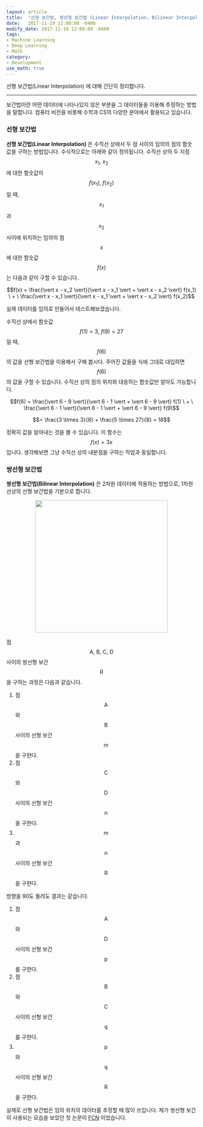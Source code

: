 ```yaml
---
layout: article
title:  "선형 보간법, 쌍선형 보간법 (Linear Interpolation, Bilinear Interpolation)"
date:   2017-11-19 12:00:00 -0400
modify_date: 2017-11-19 12:00:00 -0400
tags:
- Machine Learning
- Deep Learning
- Math
category: 
- Development
use_math: true
---
```


선형 보간법(Linear Interpolation) 에 대해 간단히 정리합니다.

<!--more-->
-----
보간법이란 어떤 데이터에 나타나있지 않은 부분을 그 데이터들을 이용해 추정하는 방법을 말합니다. 컴퓨터 비전을 비롯해 수학과 CS의 다양한 분야에서 활용되고 있습니다.

### 선형 보간법
__선형 보간법(Linear Interpolation)__ 은 수직선 상에서 두 점 사이의 임의의 점의 함숫값을 구하는 방법입니다. 수식적으로는 아래와 같이 정의됩니다. 수직선 상의 두 지점 $$x_1, \ x_2$$에 대한 함숫값이 $$f(x_1), \ f(x_2)$$일 때, $$x_1$$과 $$x_2$$ 사이에 위치하는 임의의 점 $$x$$에 대한 함숫값 $$f(x)$$는 다음과 같이 구할 수 있습니다.

$$f(x) = \frac{\vert x - x_2 \vert}{\vert x - x_1 \vert + \vert x - x_2 \vert} f(x_1) \ + \ \frac{\vert x - x_1 \vert}{\vert x - x_1 \vert + \vert x - x_2 \vert} f(x_2)$$

실제 데이터를 임의로 만들어서 테스트해보겠습니다.

수직선 상에서 함숫값 $$f(1) = 3, \ f(9) = 27$$일 때, $$f(6)$$의 값을 선형 보간법을 이용해서 구해 봅시다. 주어진 값들을 식에 그대로 대입하면 $$f(6)$$의 값을 구할 수 있습니다. 수직선 상의 점의 위치와 대응하는 함숫값만 알아도 가능합니다.

$$f(6) = \frac{\vert 6 - 9 \vert}{\vert 6 - 1 \vert + \vert 6 - 9 \vert} f(1) \ + \ \frac{\vert 6 - 1 \vert}{\vert 6 - 1 \vert + \vert 6 - 9 \vert} f(9)$$

$$= \frac{3 \times 3}{8} + \frac{5 \times 27}{8} = 18$$

정확히 값을 알아내는 것을 볼 수 있습니다. 이 함수는 $$f(x) = 3x$$ 입니다. 생각해보면 그냥 수직선 상의 내분점을 구하는 작업과 동일합니다.

### 쌍선형 보간법
__쌍선형 보간법(Bilinear Interpolation)__ 은 2차원 데이터에 적용하는 방법으로, 1차원 선상의 선형 보간법을 기본으로 합니다.

<p align="center"><image width="350" src="/assets/posts/images/31/figure1.png"/></p>

점 $$\text{A, B, C, D}$$ 사이의 쌍선형 보간 $$\text{R}$$을 구하는 과정은 다음과 같습니다.
1. 점 $$\text{A}$$와 $$\text{B}$$ 사이의 선형 보간 $$\text{m}$$을 구한다.
2. 점 $$\text{C}$$와 $$\text{D}$$ 사이의 선형 보간 $$\text{n}$$을 구한다.
3. $$\text{m}$$과 $$\text{n}$$ 사이의 선형 보간 $$\text{R}$$을 구한다.

방향을 90도 돌려도 결과는 같습니다.
1. 점 $$\text{A}$$와 $$\text{D}$$ 사이의 선형 보간 $$\text{p}$$를 구한다.
2. 점 $$\text{B}$$와 $$\text{C}$$ 사이의 선형 보간 $$\text{q}$$를 구한다.
3. $$\text{p}$$와 $$\text{q}$$ 사이의 선형 보간 $$\text{R}$$을 구한다.

실제로 선형 보간법은 임의 위치의 데이터를 추정할 때 많이 쓰입니다. 제가 쌍선형 보간이 사용되는 모습을 보았던 첫 논문이 [FCN](/_posts/2017-11-16-FCN.md) 이었습니다.
